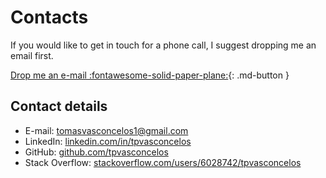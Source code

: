 # Contacts

If you would like to get in touch for a phone call, I suggest dropping me an email first.


[Drop me an e-mail :fontawesome-solid-paper-plane:](mailto:tomasvasconcelos1@gmail.com){: .md-button }


## Contact details

[comment]: <> ([:fontawesome-solid-paper-plane:]&#40;mailto:tomasvasconcelos1@gmail.com&#41;)

[comment]: <> ([:fontawesome-brands-linkedin:]&#40;https://www.linkedin.com/in/tpvasconcelos/&#41;)

[comment]: <> ([:fontawesome-brands-github:]&#40;https://github.com/tpvasconcelos&#41;)

[comment]: <> ([:fontawesome-brands-stack-overflow:]&#40;https://stackoverflow.com/users/6028742/tpvasconcelos&#41;)
  
- E-mail: [tomasvasconcelos1@gmail.com](mailto:tomasvasconcelos1@gmail.com)
- LinkedIn: [linkedin.com/in/tpvasconcelos](https://www.linkedin.com/in/tpvasconcelos/)
- GitHub: [github.com/tpvasconcelos](https://github.com/tpvasconcelos)
- Stack Overflow: [stackoverflow.com/users/6028742/tpvasconcelos](https://stackoverflow.com/users/6028742/tpvasconcelos)